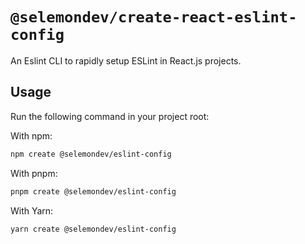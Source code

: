 # `@selemondev/create-react-eslint-config`

An Eslint CLI to rapidly setup ESLint in React.js projects.

## Usage

Run the following command in your project root:

With npm:

```sh
npm create @selemondev/eslint-config
```

With pnpm:

```sh
pnpm create @selemondev/eslint-config
```

With Yarn:

```sh
yarn create @selemondev/eslint-config
```
